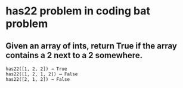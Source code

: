 # has22 problem in coding bat problem

## Given an array of ints, return True if the array contains a 2 next to a 2 somewhere.

```
has22([1, 2, 2]) → True
has22([1, 2, 1, 2]) → False
has22([2, 1, 2]) → False
```
